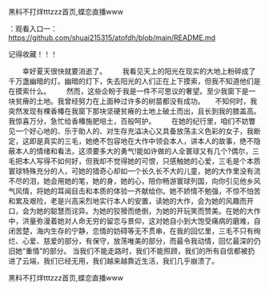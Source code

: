 黑料不打烊tttzzz首页,蝶恋直播www

：观看入口一：https://github.com/shuai215315/atofdh/blob/main/README.md


记得收藏！！！



　　幸好夏天很快就要消逝了。
　　我看见天上的阳光在现实的大地上粉碎成了千万盏幽暗的灯。幽暗的灯下，失去阳光的人们正在上下摸索，但我不知道他们是在摸索什么。
　　然而，这些企盼于我是一件不可思议的奢望。至少我窗下是一块贫瘠的土地。我曾经努力在上面种过许多的树苗都没有成功。　　不知何时，我突然发现有棵香椿在我窗下那块坚硬贫瘠的土地上破土而出，且长到我的膝盖高。我惊喜万分，急忙给香椿施肥培土，百般呵护。
　　在她的纪行里，咱们不妨瞥见一个好心地的、乐于助人的、对生存充溢决心又具备放荡主义色彩的女子，我断定，这即是真实的三毛，她绝不包容地在大作中领会本人，讲本人的故事，绝不隐蔽本人的情绪和看法，这须要多大的勇气!能如许做的人全寰球又有几个?偶尔，三毛把本人写得不如何好，但我却不觉得她的可恨，只感触她的心爱，三毛是个本质寰球特殊充分的人，可她的猎奇心却如一个长久长不大的儿童，她的大作里没有流不尽的泪，她会用她的笔，她的身，她的心，陪你畅游寰球列国，向你引见他乡风气风情，将她的耳闻目击和本质的体验一齐献给你。她不娇情不勉强，不惊不怕苦和累及艰险，老是兴高采烈地实行本人的安置，读她的大作，会为她的风趣而开口，会为她的聪慧而诧异。为她的狡猾而绝倒，为她的开玩笑而赞美。在她的大作中，洪量弥漫着她对人命无穷的留恋与景仰，这对她自小到大饱受痛病的磨难，自闭苦楚，海内生存的宁静，恋情的妨碍等无不贯串，在我的回忆里，三毛不只有绚烂、心爱、慈爱的部分，有保守，放荡唯美的部分，而最令我动情，回忆最深的仍旧她“重情”的部分。
当我们不能走路时，我们不能照顾，我们的所有自信都被扔进了云端，我们已经无用，我们越来越靠近生活，我们几乎崩溃了。







黑料不打烊tttzzz首页,蝶恋直播www
